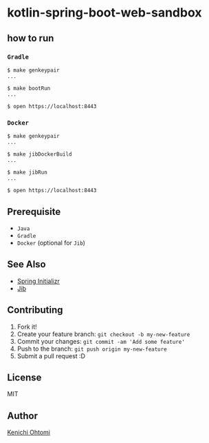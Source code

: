 # kotlin-spring-boot-web-sandbox

## how to run

### `Gradle`

```console
$ make genkeypair
...

$ make bootRun
...

$ open https://localhost:8443
```

### `Docker`

```console
$ make genkeypair
...

$ make jibDockerBuild
...

$ make jibRun
...

$ open https://localhost:8443
```

## Prerequisite

- `Java`
- `Gradle`
- `Docker` (optional for `Jib`)

## See Also

- [Spring Initializr](https://start.spring.io/#!language=kotlin)
- [Jib](https://github.com/GoogleContainerTools/jib)

## Contributing

1. Fork it!
1. Create your feature branch: `git checkout -b my-new-feature`
1. Commit your changes: `git commit -am 'Add some feature'`
1. Push to the branch: `git push origin my-new-feature`
1. Submit a pull request :D

## License

MIT

## Author

[Kenichi Ohtomi](https://github.com/ohtomi)
